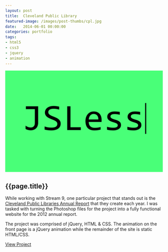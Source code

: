 ```yaml
---
layout: post
title:  Cleveland Public Library
featured-image: /images/post-thumbs/cpl.jpg
date:   2014-06-01 00:00:00
categories: portfolio
tags: 
- html5 
- css3
- jquery
- animation
---
```


<section class="feature-image">
	<img src="/images/post-img/jsless.gif" alt="JSLess">
</section>

<section class="post-intro">
	<h1>{{page.title}}</h1>
	<p>While working with Stream 9, one particular project that stands out is the <a href="http://www.cpl.org/2012annual/index.html" target="_blank">Cleveland Public Libraries Annual Report</a> that they create each year. I was tasked with turning the Photoshop files for the project into a fully functional website for the 2012 annual report.</p> 
	<p>The project was comprised of jQuery, HTML &amp; CSS. The animation on the front page is a jQuery animation while the remainder of the site is static HTML/CSS.</p>
	<a href="http://www.cpl.org/2012annual/index.html" target="_blank" class="view-project tooltip">View Project</a>

</section>
